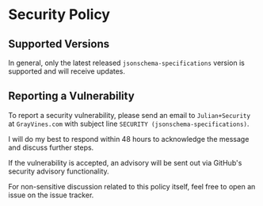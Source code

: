 # Security Policy

## Supported Versions

In general, only the latest released `jsonschema-specifications` version is supported and will receive updates.

## Reporting a Vulnerability

To report a security vulnerability, please send an email to `Julian+Security` at `GrayVines.com` with subject line `SECURITY (jsonschema-specifications)`.

I will do my best to respond within 48 hours to acknowledge the message and discuss further steps.

If the vulnerability is accepted, an advisory will be sent out via GitHub's security advisory functionality.

For non-sensitive discussion related to this policy itself, feel free to open an issue on the issue tracker.
